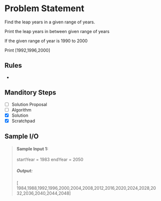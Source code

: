 # Problem Statement   

Find the leap years in a given range of years.      

Print the leap years in between given range of years    

If the given range of year is 1990 to 2000

Print [1992,1996,2000]     


## Rules
-

## Manditory Steps

- [ ] Solution Proposal
- [ ] Algorithm
- [x] Solution
- [x] Scratchpad

## Sample I/O

> #### Sample Input 1:
> startYear = 1983
> endYear = 2050
> ##### Output:
>  [ 1984,1988,1992,1996,2000,2004,2008,2012,2016,2020,2024,2028,2032,2036,2040,2044,2048]
> 
